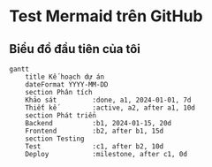  # Test Mermaid trên GitHub 
## Biểu đồ đầu tiên của tôi 
```mermaid 
gantt 
    title Kế hoạch dự án 
    dateFormat YYYY-MM-DD 
    section Phân tích 
    Khảo sát         :done, a1, 2024-01-01, 7d 
    Thiết kế         :active, a2, after a1, 10d 
    section Phát triển 
    Backend          :b1, 2024-01-15, 20d 
    Frontend         :b2, after b1, 15d 
    section Testing 
    Test             :c1, after b2, 10d 
    Deploy           :milestone, after c1, 0d
```
